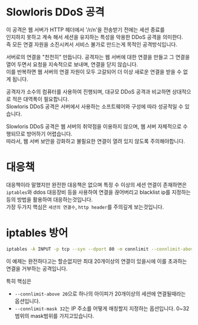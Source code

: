 # Slowloris DDoS 공격
이 공격은 웹 서버가 HTTP 헤더에서 '/r/n'을 전송받기 전에는 세션 종료를   
인지하지 못하고 계속 해서 세션을 유지하는 특성을 악용한 DDoS 공격을 의미한다.  
즉 모든 연결 자원을 소진시켜서 서비스 불가로 만드는게 목적인 공격방식입니다.  

서버로의 연결을 "천천히" 만듭니다. 공격자는 웹 서버에 대한 연결을 만들고 그 연결을 열어 두면서 요청을 지속적으로 보내며, 연결을 닫지 않습니다.  
이를 반복하면 웹 서버의 연결 자원이 모두 고갈되어 더 이상 새로운 연결을 받을 수 없게 됩니다.

공격자가 소수의 컴퓨터를 사용하여 진행되며, 대규모 DDoS 공격과 비교하면 상대적으로 적은 대역폭이 필요합니다.  
Slowloris DDoS 공격은 서버에서 사용하는 소프트웨어와 구성에 따라 성공적일 수 있습니다.

Slowloris DDoS 공격은 웹 서버의 취약점을 이용하지 않으며, 웹 서버 자체적으로 수행되므로 방어하기 어렵습니다.  
따라서, 웹 서버 보안을 강화하고 불필요한 연결이 열려 있지 않도록 주의해야합니다.

# 대응책
대응책이라 말했지만 완전한 대응책은 없으며 특정 수 이상의 세션 연결이 존재하면은 `iptables`와 ddos 대응장비 등을 사용하여 연결을 끊어버리고 blacklist ip를 지정하는 등의 방법을 활용하여 대응하는것입니다.  
가장 두가지 핵심은 `세션의 연결수`, `http header`를 주의깊게 보는것입니다.  

# iptables 방어

``` bash
iptables -A INPUT -p tcp --syn --dport 80 -m connlimit --connlimit-above 20 --connlimit-mask 32 -j REJECT --reject-with tcp-reset
```
이 예제는 완전하다고는 할순없지만 최대 20개이상의 연결이 있을시에 이를 초과하는 연결을 거부하는 공격입니다.  

특히 핵심은 
* `--connlimit-above 20`으로 하나의 아이피가 20개이상의 세션에 연결될때라는 옵션입니다.  
* `--connlimit-mask 32`는 IP 주소를 어떻게 매칭할지 지정하는 옵션입니다.  0~32범위의 mask범위를 가지고있습니다.  
